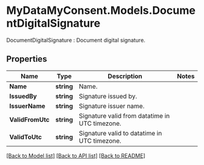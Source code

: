 # MyDataMyConsent.Models.DocumentDigitalSignature
DocumentDigitalSignature : Document digital signature.

## Properties

Name | Type | Description | Notes
------------ | ------------- | ------------- | -------------
**Name** | **string** | Name. | 
**IssuedBy** | **string** | Signature issued by. | 
**IssuerName** | **string** | Signature issuer name. | 
**ValidFromUtc** | **string** | Signature valid from datatime in UTC timezone. | 
**ValidToUtc** | **string** | Signature valid to datatime in UTC timezone. | 

[[Back to Model list]](../README.md#documentation-for-models) [[Back to API list]](../README.md#documentation-for-api-endpoints) [[Back to README]](../README.md)

